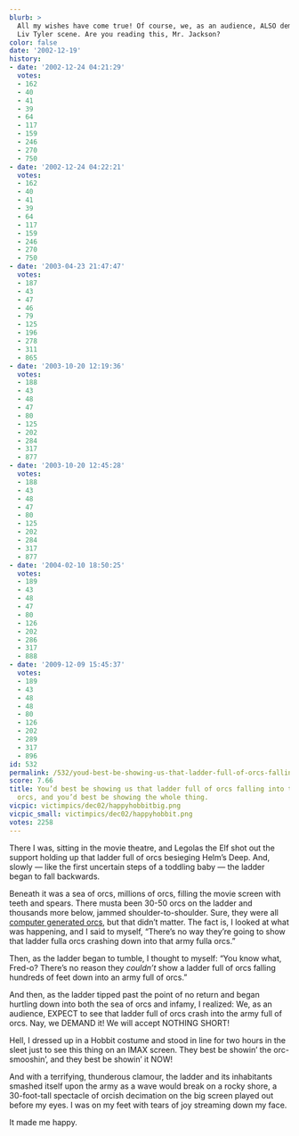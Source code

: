 ```yaml
---
blurb: >
  All my wishes have come true! Of course, we, as an audience, ALSO demand a full-frontal
  Liv Tyler scene. Are you reading this, Mr. Jackson?
color: false
date: '2002-12-19'
history:
- date: '2002-12-24 04:21:29'
  votes:
  - 162
  - 40
  - 41
  - 39
  - 64
  - 117
  - 159
  - 246
  - 270
  - 750
- date: '2002-12-24 04:22:21'
  votes:
  - 162
  - 40
  - 41
  - 39
  - 64
  - 117
  - 159
  - 246
  - 270
  - 750
- date: '2003-04-23 21:47:47'
  votes:
  - 187
  - 43
  - 47
  - 46
  - 79
  - 125
  - 196
  - 278
  - 311
  - 865
- date: '2003-10-20 12:19:36'
  votes:
  - 188
  - 43
  - 48
  - 47
  - 80
  - 125
  - 202
  - 284
  - 317
  - 877
- date: '2003-10-20 12:45:28'
  votes:
  - 188
  - 43
  - 48
  - 47
  - 80
  - 125
  - 202
  - 284
  - 317
  - 877
- date: '2004-02-10 18:50:25'
  votes:
  - 189
  - 43
  - 48
  - 47
  - 80
  - 126
  - 202
  - 286
  - 317
  - 888
- date: '2009-12-09 15:45:37'
  votes:
  - 189
  - 43
  - 48
  - 48
  - 80
  - 126
  - 202
  - 289
  - 317
  - 896
id: 532
permalink: /532/youd-best-be-showing-us-that-ladder-full-of-orcs-falling-into-the-army-of-orcs-and-youd-best-be-showing-the-whole-thing/
score: 7.66
title: You’d best be showing us that ladder full of orcs falling into the army of
  orcs, and you’d best be showing the whole thing.
vicpic: victimpics/dec02/happyhobbitbig.png
vicpic_small: victimpics/dec02/happyhobbit.png
votes: 2258
---
```


There I was, sitting in the movie theatre, and Legolas the Elf shot out
the support holding up that ladder full of orcs besieging Helm’s Deep.
And, slowly — like the first uncertain steps of a toddling baby — the
ladder began to fall backwards.

Beneath it was a sea of orcs, millions of orcs, filling the movie screen
with teeth and spears. There musta been 30-50 orcs on the ladder and
thousands more below, jammed shoulder-to-shoulder. Sure, they were all
[computer generated
orcs](https://web.archive.org/web/20021219000000/http://gamespy.com/articles/november02/twotowers/),
but that didn’t matter. The fact is, I looked at what was happening, and
I said to myself, “There’s no way they’re going to show that ladder
fulla orcs crashing down into that army fulla orcs.”

Then, as the ladder began to tumble, I thought to myself: “You know
what, Fred-o? There’s no reason they *couldn’t* show a ladder full of
orcs falling hundreds of feet down into an army full of orcs.”

And then, as the ladder tipped past the point of no return and began
hurtling down into both the sea of orcs and infamy, I realized: We, as
an audience, EXPECT to see that ladder full of orcs crash into the army
full of orcs. Nay, we DEMAND it! We will accept NOTHING SHORT!

Hell, I dressed up in a Hobbit costume and stood in line for two hours
in the sleet just to see this thing on an IMAX screen. They best be
showin’ the orc-smooshin’, and they best be showin’ it NOW!

And with a terrifying, thunderous clamour, the ladder and its
inhabitants smashed itself upon the army as a wave would break on a
rocky shore, a 30-foot-tall spectacle of orcish decimation on the big
screen played out before my eyes. I was on my feet with tears of joy
streaming down my face.

It made me happy.